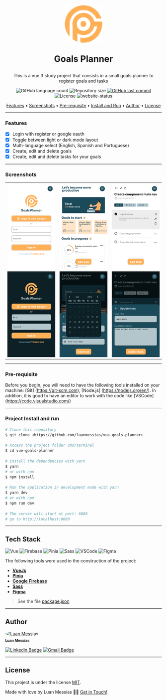 <h1 align="center">
    <a href="https://pt-br.reactjs.org/">
      <img src="https://github.com/luanmessias/vue-goals-planner/blob/master/public/readme/goals-planner-logo.png?raw=true" width="120px" height="120px" />
    </a>
    <p>Goals Planner</p>
</h1>
<p align="center">This is a vue 3 study project that consists in a small goals planner to register goals and tasks</p>
<p align="center">
  <img alt="GitHub language count" src="https://img.shields.io/github/languages/count/luanmessias/vue-goals-planner?color=%5A2D82">

  <img alt="Repository size" src="https://img.shields.io/github/repo-size/luanmessias/vue-goals-planner">

  <a href="https://github.com/tgmarinho/README-ecoleta/commits/master">
    <img alt="GitHub last commit" src="https://img.shields.io/github/last-commit/luanmessias/vue-goals-planner">
  </a>

   <img alt="License" src="https://img.shields.io/badge/license-MIT-brightgreen">

   <img alt="website-status" src="https://img.shields.io/website?up_message=online&url=http%3A%2F%2Fvue-goals.luanmessias.com%2F">

<p align="center">
 <a href="#Features">Features</a> •
 <a href="#Screenshots">Screenshots</a> •
 <a href="#Pre-requisite">Pre-requisite</a> •
 <a href="#Project-Install-and-run">Install and Run</a> •
 <a href="#Author">Author</a> •
 <a href="#License">License</a>
</p>

---

### Features

- [x] Login with register or google oauth
- [x] Toggle between light or dark mode layout
- [x] Multi-language select (English, Spanish and Portuguese)
- [x] Create, edit and delete goals
- [x] Create, edit and delete tasks for your goals

---

### Screenshots

|                                                                                                                        |                                                                                                                        |                                                                                                                        |
| ---------------------------------------------------------------------------------------------------------------------- | ---------------------------------------------------------------------------------------------------------------------- | ---------------------------------------------------------------------------------------------------------------------- |
| ![Screenshot 1](https://github.com/luanmessias/vue-goals-planner/blob/master/public/readme/screenshots/6.png?raw=true) | ![Screenshot 2](https://github.com/luanmessias/vue-goals-planner/blob/master/public/readme/screenshots/5.png?raw=true) | ![Screenshot 3](https://github.com/luanmessias/vue-goals-planner/blob/master/public/readme/screenshots/4.png?raw=true) |
| ![Screenshot 4](https://github.com/luanmessias/vue-goals-planner/blob/master/public/readme/screenshots/3.png?raw=true) | ![Screenshot 5](https://github.com/luanmessias/vue-goals-planner/blob/master/public/readme/screenshots/2.png?raw=true) | ![Screenshot 6](https://github.com/luanmessias/vue-goals-planner/blob/master/public/readme/screenshots/1.png?raw=true) |

---

### Pre-requisite

Before you begin, you will need to have the following tools installed on your machine:
[Git] (https://git-scm.com),
[Node.js] (https://nodejs.org/en/).
In addition, it is good to have an editor to work with the code like
[VSCode] (https://code.visualstudio.com/)

---

### Project Install and run

```bash
# Clone this repository
$ git clone <https://github.com/luanmessias/vue-goals-planner>

# Access the project folder cmd/terminal
$ cd vue-goals-planner

# install the dependencies with yarn
$ yarn
# or with npm
$ npm install

# Run the application in development mode with yarn
$ yarn dev
# or with npm
$ npm run dev

# The server will start at port: 8080
# go to http://localhost:8080
```

---

## Tech Stack

![Vue](https://img.shields.io/badge/Vue3-1B4A5A?style=flat-square&logo=Vue.JS&logoColor=white)
![Firebase](https://img.shields.io/badge/Google_Firebase-1B4A5A?style=flat-square&logo=Firebase&logoColor=white)
![Pinia](https://img.shields.io/badge/Pinia-1B4A5A?style=flat-square&logo=Vue.JS&logoColor=white)
![Sass](https://img.shields.io/badge/Sass-1B4A5A?style=flat-square&logo=sass&logoColor=white)
![VSCode](https://img.shields.io/badge/VSCode-1B4A5A?style=flat-square&logo=visual-studio-code&logoColor=white)
![Figma](https://img.shields.io/badge/Figma-1B4A5A?style=flat-square&logo=Figma&logoColor=white)

The following tools were used in the construction of the project:

- **[VueJs](https://vuejs.org/)**
- **[Pinia](https://pinia.vuejs.org/)**
- **[Google Firebase](https://firebase.google.com/)**
- **[Sass](https://sass-lang.com/)**
- **[Figma](https://www.figma.com/)**

> See the file [package.json](https://github.com/luanmessias/vue-goals-planner/blob/master/package.json)

---

## Author

<a href="https://github.com/luanmessias">
 <img style="border-radius: 50%;" src="https://avatars.githubusercontent.com/u/8046780?v=4" width="100px;" alt="Luan Messias"/>
 <br />
 <sub><b>Luan Messias</b></sub></a> <a href="https://github.com/luanmessias" title="Luan Messias"></a>
 <br />

[![Linkedin Badge](https://img.shields.io/badge/-Luan-blue?style=flat-square&logo=Linkedin&logoColor=white&link=https://www.linkedin.com/in/luanmessias/)](https://www.linkedin.com/in/luanmessias/) [![Gmail Badge](https://img.shields.io/badge/-luanmessias03@gmail.com-c14438?style=flat-square&logo=Gmail&logoColor=white&link=mailto:tgmarinho@gmail.com)](mailto:tgmarinho@gmail.com)

---

## License

This project is under the license [MIT](./LICENSE).

Made with love by Luan Messias 👋🏽 [Get in Touch!](Https://www.linkedin.com/in/luanmessias/)
